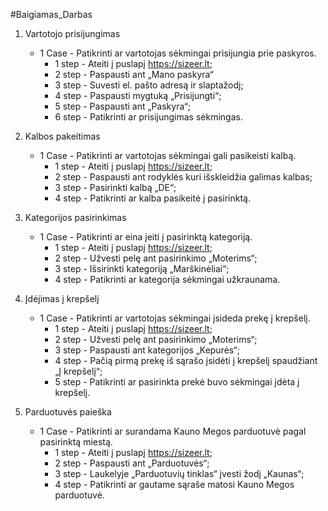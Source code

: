 ﻿#Baigiamas_Darbas

1. Vartotojo prisijungimas
	- 1 Case - Patikrinti ar vartotojas sėkmingai prisijungia prie paskyros.
		- 1 step - Ateiti į puslapį https://sizeer.lt;
		- 2 step - Paspausti ant „Mano paskyra“
		- 3 step - Suvesti el. pašto adresą ir slaptažodį;
		- 4 step - Paspausti mygtuką „Prisijungti“;
		- 5 step - Paspausti ant „Paskyra“;
		- 6 step - Patikrinti ar prisijungimas sėkmingas.
	
2. Kalbos pakeitimas
	- 1 Case - Patikrinti ar vartotojas sėkmingai gali pasikeisti kalbą.
		- 1 step - Ateiti į puslapį https://sizeer.lt;
		- 2 step - Paspausti ant rodyklės kuri išskleidžia galimas kalbas;
		- 3 step - Pasirinkti kalbą „DE“;
		- 4 step - Patikrinti ar kalba pasikeitė į pasirinktą.

3. Kategorijos pasirinkimas
	- 1 Case - Patikrinti ar eina įeiti į pasirinktą kategoriją.
		- 1 step - Ateiti į puslapį https://sizeer.lt;
		- 2 step - Užvesti pelę ant pasirinkimo „Moterims“;
		- 3 step - Išsirinkti kategoriją „Marškinėliai“;
		- 4 step - Patikrinti ar kategorija sėkmingai užkraunama.

4. Įdėjimas į krepšelį
	- 1 Case - Patikrinti ar vartotojas sėkmingai įsideda prekę į krepšelį.
		- 1 step - Ateiti į puslapį https://sizeer.lt;
		- 2 step - Užvesti pelę ant pasirinkimo „Moterims“;
		- 3 step - Paspausti ant kategorijos „Kepurės“;
		- 4 step - Pačią pirmą prekę iš sąrašo įsidėti į krepšelį spaudžiant „Į krepšelį“;
		- 5 step - Patikrinti ar pasirinkta prekė buvo sėkmingai įdėta į krepšelį.
		
5. Parduotuvės paieška
	- 1 Case - Patikrinti ar surandama Kauno Megos parduotuvė pagal pasirinktą miestą.
		- 1 step - Ateiti į puslapį https://sizeer.lt;
		- 2 step - Paspausti ant „Parduotuvės“;
		- 3 step - Laukelyje „Parduotuvių tinklas“ įvesti žodį „Kaunas“;
		- 4 step - Patikrinti ar gautame sąraše matosi Kauno Megos parduotuvė.

